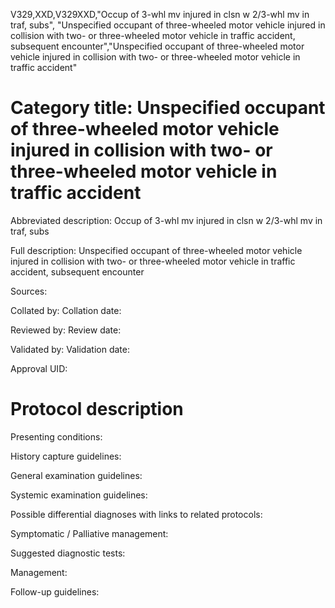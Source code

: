 V329,XXD,V329XXD,"Occup of 3-whl mv injured in clsn w 2/3-whl mv in traf, subs", "Unspecified occupant of three-wheeled motor vehicle injured in collision with two- or three-wheeled motor vehicle in traffic accident, subsequent encounter","Unspecified occupant of three-wheeled motor vehicle injured in collision with two- or three-wheeled motor vehicle in traffic accident"
# Category title: Unspecified occupant of three-wheeled motor vehicle injured in collision with two- or three-wheeled motor vehicle in traffic accident

Abbreviated description: Occup of 3-whl mv injured in clsn w 2/3-whl mv in traf, subs

Full description: Unspecified occupant of three-wheeled motor vehicle injured in collision with two- or three-wheeled motor vehicle in traffic accident, subsequent encounter

Sources:

Collated by:
Collation date:

Reviewed by:
Review date:

Validated by:
Validation date:

Approval UID:

# Protocol description

Presenting conditions:

History capture guidelines:

General examination guidelines:

Systemic examination guidelines:

Possible differential diagnoses with links to related protocols:

Symptomatic / Palliative management:

Suggested diagnostic tests:

Management:

Follow-up guidelines:
